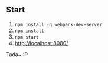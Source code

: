 Start
------------

1. `npm install -g webpack-dev-server`
2. `npm install`
3. `npm start`
4. [http://localhost:8080/](http://localhost:8080/)

Tada~ :P
